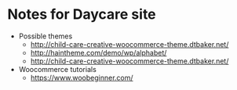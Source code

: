 # Notes for Daycare site
* Possible themes 
  * http://child-care-creative-woocommerce-theme.dtbaker.net/
  * http://haintheme.com/demo/wp/alphabet/
  * http://child-care-creative-woocommerce-theme.dtbaker.net/
* Woocommerce tutorials
  * https://www.woobeginner.com/


